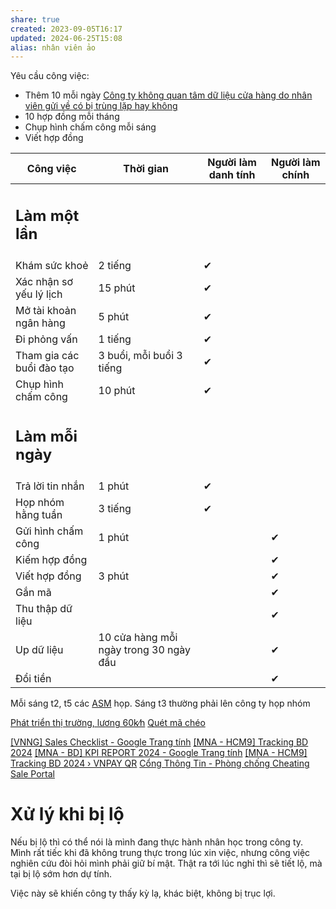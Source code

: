 ```yaml
---
share: true
created: 2023-09-05T16:17
updated: 2024-06-25T15:08
alias: nhân viên ảo
---
```

Yêu cầu công việc:
- Thêm 10 mỗi ngày [Công ty không quan tâm dữ liệu cửa hàng do nhân viên gửi về có bị trùng lặp hay không](../../Hi%E1%BB%83u%20bi%E1%BA%BFt%20s%C3%A2u/Trung%20gian%20thanh%20to%C3%A1n/Ch%C3%ADnh%20s%C3%A1ch/C%C3%B4ng%20ty%20kh%C3%B4ng%20quan%20t%C3%A2m%20d%E1%BB%AF%20li%E1%BB%87u%20c%E1%BB%ADa%20h%C3%A0ng%20do%20nh%C3%A2n%20vi%C3%AAn%20g%E1%BB%ADi%20v%E1%BB%81%20c%C3%B3%20b%E1%BB%8B%20tr%C3%B9ng%20l%E1%BA%B7p%20hay%20kh%C3%B4ng.md)
- 10 hợp đồng mỗi tháng
- Chụp hình chấm công mỗi sáng
- Viết hợp đồng

| Công việc                 | Thời gian                              | Người làm danh tính | Người làm chính |
| ------------------------- | -------------------------------------- | ------------------- | --------------- |
| <h2>Làm một lần</h2>      |                                        |                     |                 |
| Khám sức khoẻ             | 2 tiếng                                | ✔                   |                 |
| Xác nhận sơ yếu lý lịch   | 15 phút                                | ✔                   |                 |
| Mở tài khoản ngân hàng    | 5 phút                                 | ✔                   |                 |
| Đi phỏng vấn              | 1 tiếng                                | ✔                   |                 |
| Tham gia các buổi đào tạo | 3 buổi, mỗi buổi 3 tiếng               | ✔                   |                 |
| Chụp hình chấm công       | 10 phút                                | ✔                   |                 |
| <h2>Làm mỗi ngày</h2>     |                                        |                     |                 |
| Trả lời tin nhắn          | 1 phút                                 | ✔                   |                 |
| Họp nhóm hằng tuần        | 3 tiếng                                | ✔                   |                 |
| Gửi hình chấm công        | 1 phút                                 |                     | ✔               |
| Kiếm hợp đồng             |                                        |                     | ✔               |
| Viết hợp đồng             | 3 phút                                 |                     | ✔               |
| Gắn mã                    |                                        |                     | ✔               |
| Thu thập dữ liệu          |                                        |                     | ✔               |
| Up dữ liệu                | 10 cửa hàng mỗi ngày trong 30 ngày đầu |                     | ✔               |
| Đổi tiền                  |                                        |                     | ✔               |

Mỗi sáng t2, t5 các [ASM](../../Hi%E1%BB%83u%20bi%E1%BA%BFt%20s%C3%A2u/Trung%20gian%20thanh%20to%C3%A1n/L%E1%BB%A3i%20%C3%ADch,%20%C4%91%E1%BB%99ng%20c%C6%A1%20c%E1%BB%A7a%20c%C3%A1c%20b%C3%AAn/ASM/index.md) họp. Sáng t3 thường phải lên công ty họp nhóm

[Phát triển thị trường, lương 60k∕h](../C%C3%B4ng%20vi%E1%BB%87c%20th%E1%BB%9Di%20v%E1%BB%A5%20ki%E1%BA%BFm%20ti%E1%BB%81n%20nhanh/Ph%C3%A1t%20tri%E1%BB%83n%20th%E1%BB%8B%20tr%C6%B0%E1%BB%9Dng,%20l%C6%B0%C6%A1ng%2060k%E2%88%95h.md)
[Quét mã chéo](./Qu%C3%A9t%20m%C3%A3%20ch%C3%A9o.md)


[\[VNNG\] Sales Checklist - Google Trang tính](https://docs.google.com/spreadsheets/d/1OYAC1TGoBtUZNt3wjc3KM8yjTNNV-xdlX0TcDIz7BgM/edit#gid=906803463 "[VNNG] Sales Checklist - Google Trang tính")
[\[MNA - HCM9\] Tracking BD 2024](https://lookerstudio.google.com/u/0/reporting/69e85f7b-a4cd-4667-92c5-bdc5a866d9a7/page/p_vesr063xed "[MNA - HCM9] Tracking BD 2024")
[\[MNA - BD\] KPI REPORT 2024 - Google Trang tính](https://docs.google.com/spreadsheets/d/1tGvz5eMpOUgmeOrcduk5QbPKtxI6oFX4CJFwCHBa6N0/edit?pli=1#gid=864778555 "[MNA - BD] KPI REPORT 2024 - Google Trang tính")
[\[MNA - HCM9\] Tracking BD 2024 › VNPAY QR](https://lookerstudio.google.com/u/0/reporting/69e85f7b-a4cd-4667-92c5-bdc5a866d9a7/page/p_vesr063xed?pli=1 "[MNA - HCM9] Tracking BD 2024 › VNPAY QR")
[Cổng Thông Tin - Phòng chống Cheating](https://sites.google.com/vnpay.vn/vnng/vnng-mna/ph%C3%B2ng-ch%E1%BB%91ng-cheating "Cổng Thông Tin - Phòng chống Cheating")
[Sale Portal](https://sp3.vnpay.vn/mobile? "Sale Portal")

# Xử lý khi bị lộ
Nếu bị lộ thì có thể nói là mình đang thực hành nhân học trong công ty. Mình rất tiếc khi đã không trung thực trong lúc xin việc, nhưng công việc nghiên cứu đòi hỏi mình phải giữ bí mật. Thật ra tới lúc nghỉ thì sẽ tiết lộ, mà tại bị lộ sớm hơn dự tính.

Việc này sẽ khiến công ty thấy kỳ lạ, khác biệt, không bị trục lợi.

